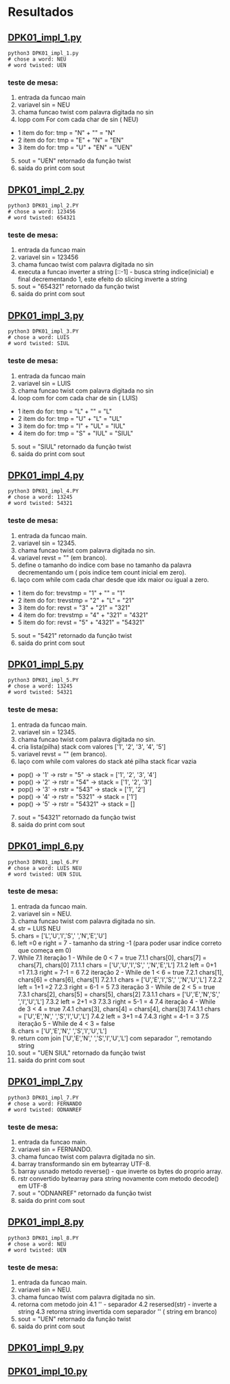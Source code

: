 # Resultados

## [DPK01_impl_1.py](DPK01_impl_1.py)

    python3 DPK01_impl_1.py
    # chose a word: NEU
    # word twisted: UEN

### teste de mesa: 
1. entrada da funcao main
2. variavel sin = NEU
3. chama funcao twist com palavra digitada no sin
4. lopp com For com cada char de sin ( NEU)
- 1 item do for:
    tmp = "N" + "" = "N"
- 2 item do for: 
    tmp = "E" + "N" = "EN"
- 3 item do for: 
    tmp = "U" + "EN" = "UEN"
5. sout = "UEN" retornado da função twist
6. saida do print com sout


## [DPK01_impl_2.py](DPK01_impl_2.py)  

    python3 DPK01_impl_2.PY
    # chose a word: 123456
    # word twisted: 654321

### teste de mesa: 
1. entrada da funcao main
2. variavel sin = 123456
3. chama funcao twist com palavra digitada no sin
4. executa a funcao inverter a string [::-1] - busca string indice(inicial) e final decrementando 1, este efeito do slicing inverte a string
5. sout = "654321" retornado da função twist
6. saida do print com sout

## [DPK01_impl_3.py](DPK01_impl_3.py)  

    python3 DPK01_impl_3.PY
    # chose a word: LUIS
    # word twisted: SIUL

### teste de mesa: 
1. entrada da funcao main
2. variavel sin = LUIS
3. chama funcao twist com palavra digitada no sin
4. loop com for com cada char de sin ( LUIS)
- 1 item do for:
    tmp = "L" + "" = "L"
- 2 item do for: 
    tmp = "U" + "L" = "UL"
- 3 item do for: 
    tmp = "I" + "UL" = "IUL"
- 4 item do for: 
    tmp = "S" + "IUL" = "SIUL"
5. sout = "SIUL" retornado da função twist
6. saida do print com sout


## [DPK01_impl_4.py](DPK01_impl_4.py)  

    python3 DPK01_impl_4.PY
    # chose a word: 13245
    # word twisted: 54321

### teste de mesa: 
1. entrada da funcao main.
2. variavel sin = 12345.
3. chama funcao twist com palavra digitada no sin.
4. variavel revst = "" (em branco).
5. define o tamanho do indice com base no tamanho da palavra decrementando um ( pois indice tem count inicial em zero).
6. laço com while com cada char desde que idx maior ou igual a zero.
- 1 item do for:
    trevstmp = "1" + "" = "1"
- 2 item do for: 
    trevstmp = "2" + "L" = "21"
- 3 item do for: 
    revst = "3" + "21" = "321"
- 4 item do for: 
    trevstmp = "4" + "321" = "4321"
- 5 item do for: 
    revst = "5" + "4321" = "54321"
5. sout = "5421" retornado da função twist
6. saida do print com sout

## [DPK01_impl_5.py](DPK01_impl_5.py)  

    python3 DPK01_impl_5.PY
    # chose a word: 13245
    # word twisted: 54321

### teste de mesa: 
1. entrada da funcao main.
2. variavel sin = 12345.
3. chama funcao twist com palavra digitada no sin.
3. cria lista(pilha) stack com valores ['1', '2', '3', '4', '5']
4. variavel revst = "" (em branco).
6. laço com while com valores do stack até pilha stack ficar vazia
- pop() → '1' → rstr = "5" → stack = ['1', '2', '3', '4']
- pop() → '2' → rstr = "54" → stack = ['1', '2', '3']
- pop() → '3' → rstr = "543" → stack = ['1', '2']
- pop() → '4' → rstr = "5321" → stack = ['1']
- pop() → '5' → rstr = "54321" → stack = []
7. sout = "54321" retornado da função twist
6. saida do print com sout

## [DPK01_impl_6.py](DPK01_impl_6.py)  

    python3 DPK01_impl_6.PY
    # chose a word: LUIS NEU
    # word twisted: UEN SIUL

### teste de mesa: 
1. entrada da funcao main.
2. variavel sin = NEU.
3. chama funcao twist com palavra digitada no sin.
4. str = LUIS NEU
5. chars = ['L','U','I','S',' ','N','E','U']
6. left =0 e right = 7 - tamanho da string -1 (para poder usar indice correto que começa em 0)
7. While
    7.1 iteração 1 - While de 0 < 7 = true
        7.1.1 chars[0], chars[7] = chars[7], chars[0]
            7.1.1.1  chars = ['U','U','I','S',' ','N','E','L']
        7.1.2 left = 0+1 =1
        7.1.3 right = 7-1 = 6
    7.2 iteração 2 - While de 1 < 6 = true
        7.2.1 chars[1], chars[6] = chars[6], chars[1]
            7.2.1.1  chars = ['U','E','I','S',' ','N','U','L']
        7.2.2 left = 1+1 =2
        7.2.3 right = 6-1 = 5
    7.3 iteração 3 - While de 2 < 5 = true
        7.3.1 chars[2], chars[5] = chars[5], chars[2]
            7.3.1.1  chars = ['U','E','N','S',' ','I','U','L']
        7.3.2 left = 2+1 =3
        7.3.3 right = 5-1 = 4
    7.4 iteração 4 - While de 3 < 4 = true
        7.4.1 chars[3], chars[4] = chars[4], chars[3]
            7.4.1.1  chars = ['U','E','N',' ','S','I','U','L']
        7.4.2 left = 3+1 =4
        7.4.3 right = 4-1 = 3
    7.5 iteração 5 - While de 4 < 3 = false
8. chars = ['U','E','N',' ','S','I','U','L']
9. return com join ['U','E','N',' ','S','I','U','L'] com separador '', remotando string
10. sout = "UEN SIUL" retornado da função twist
11. saida do print com sout

## [DPK01_impl_7.py](DPK01_impl_7.py)  

    python3 DPK01_impl_7.PY
    # chose a word: FERNANDO
    # word twisted: ODNANREF

### teste de mesa: 
1. entrada da funcao main.
2. variavel sin = FERNANDO.
3. chama funcao twist com palavra digitada no sin.
4. barray transformando sin em bytearray UTF-8.
5. barray usnado metodo reverse() - que inverte os bytes do proprio array.
6. rstr convertido bytearray para string novamente com metodo decode() em UTF-8
7. sout = "ODNANREF" retornado da função twist
8. saida do print com sout

## [DPK01_impl_8.py](DPK01_impl_8.py)  

    python3 DPK01_impl_8.PY
    # chose a word: NEU
    # word twisted: UEN

### teste de mesa: 
1. entrada da funcao main.
2. variavel sin = NEU.
3. chama funcao twist com palavra digitada no sin.
4. retorna com metodo join
    4.1 '' - separador
    4.2 resersed(str) - inverte a string
    4.3 retorna string invertida com separador '' ( string em branco)
7. sout = "UEN" retornado da função twist
8. saida do print com sout

## [DPK01_impl_9.py](DPK01_impl_9.py)  




## [DPK01_impl_10.py](DPK01_impl_10.py)  